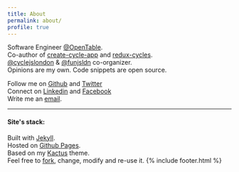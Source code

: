 ```yaml
---
title: About
permalink: about/
profile: true
---
```

Software Engineer [@OpenTable](http://www.opentable.com/).<br />
Co-author of [create-cycle-app](https://github.com/cyclejs-community/create-cycle-app) and [redux-cycles](https://github.com/cyclejs-community/redux-cycles).<br />
[@cyclejslondon](https://www.meetup.com/cycle-js-london-meetup/) & [@funjsldn](http://funjs.co.uk/) co-organizer.<br />
Opinions are my own. Code snippets are open source.

Follow me on [Github](https://github.com/nickbalestra) and [Twitter](https://twitter.com/nickbalestra)<br>
Connect on [Linkedin](https://linkedin.com/in/nickbalestra) and [Facebook](https://facebook.com/nickbalestra)<br>
Write me an [email](mailto:nick@balestra.ch).
***

#### Site's stack:

Built with [Jekyll](http://jekyllrb.com/).
<br>Hosted on [Github Pages](https://pages.github.com/).
<br>Based on my [Kactus](https://github.com/nickbalestra/kactus) theme.
<br>Feel free to [fork](https://github.com/nickbalestra/nickbalestra.github.io), change, modify and re-use it.
{% include footer.html %}
